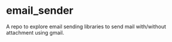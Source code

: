 # email_sender
A repo to explore email sending libraries to send mail with/without attachment using gmail.
